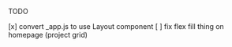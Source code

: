 TODO

[x] convert _app.js to use Layout component
[ ] fix flex fill thing on homepage (project grid)